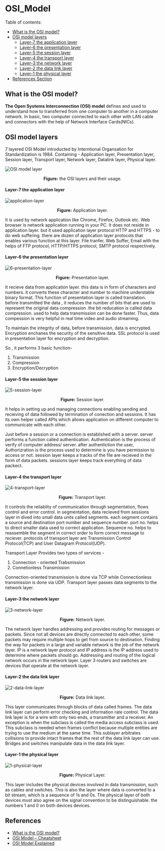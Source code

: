 # OSI_Model



Table of contents:


- [What is the OSI model?](#what-is-the-osi-model)
- [OSI model layers](#osi-model-layers)
   - [Layer-7 the application layer](#layer-7-the-application-layer)
   - [Layer-6 the presentation layer](#layer-6-the-presentation-layer)
   - [Layer-5 the session layer](#layer-5-the-session-layer)
   - [Layer-4 the transport layer](#layer-4-the-transport-layer)    
   - [Layer-3 the network layer](#layer-3-the-network-layer)
   - [Layer-2 the data link layer](#layer-2-the-data-link-layer)
   - [Layer-1 the physical layer](#layer-1-the-physical-layer)
 - [References Section](#references)


## What is the OSI model?

**The Open Systems Interconnection (OSI) model** defines and used to understand
how to transferred from one computer to another in a computer network. In basic, 
two computer connected to each other with LAN cable and connectors with the help 
of Network Interface Cards(NICs).


## OSI model layers


7 layered OSI Model introducted by Interntional Organsation for Standardization 
is 1984.
Containing - Application layer, Presentation layer, Session layer, Transport layer,
             Network layer, Datalink layer, Physical layer.
             
![OSI model layer](https://user-images.githubusercontent.com/88798008/177087665-a8159a77-2294-45c5-b565-c38908c75f02.jpg)
<div align="center">
<p><strong>Figure:</strong> the OSI layers and their usage.</p>
</div>



#### Layer-7 the application layer

![application-layer](https://user-images.githubusercontent.com/88798008/177087948-9ac22f44-551a-4473-b194-eb69cc6d1e6c.svg)
<div align="center">
<p><strong>Figure:</strong> Application layer.</p>
</div>

It is used by network application like Chrome, Firefox, Outlook etc.
Web browser is network application running in your PC. It does not 
reside in application layer. but it used application layer protocol 
HTTP and HTTPS - to do web suffering. there are dozen of application 
layer protocols that enables various function at this layer.
File tranfer, Web Suffer, Email with the helps of FTP protocol,
HTTP/HTTPS protocol, SMTP protocol respectively.




#### Layer-6 the presentation layer

![6-presentation-layer](https://user-images.githubusercontent.com/88798008/177088028-81a0bca9-beef-4d4a-a0c8-e7118d44cb0b.svg)
<div align="center">
<p><strong>Figure:</strong> Presentation layer.</p>
</div>

It recieve data from application layer. this data is in form of characters and
numbers. it converts these character and number to machine understable binary 
format. This function of presentation layer is called translation. before 
transmitted the data , it reduces the number of bits that are used to represent 
the original data compression .the bit reducation is called data compression.
used to help data transmission can be done faster. Thus, data compession is very helpful in real time 
video and audio streaming.

To maintain the integrity of data, before transmission, data is encrypted. 
Encryption enchanes the security of the sensitive data. SSL protocol is 
used in presentation layer for encryption and decryption. 

So , it performs 3 basic function-
1. Transmission
2. Compression
3. Encryption/Decryption 

#### Layer-5 the session layer

![5-session-layer](https://user-images.githubusercontent.com/88798008/177088090-e220339d-ce95-4d34-82e9-ab26da4aca8e.svg)
<div align="center">
<p><strong>Figure:</strong> Session layer.</p>
</div>

It helps in setting up and managing connections enabling 
sending and recieving of data followed by termination of conection
and sessions. It has its own helper called APIs which allows application
on different computer to communicate with each other.

Just before a session or a connection is established  with a server. 
server performs a function called authentication. Authentication is the process 
of verify of computer address/ server. after authentiction the user, Authorizration
is the process used to determine is you have permission to access or not. session layer keeps 
a tracks of the file are recieved in the form of data packets. sessions layer keeps track everything of data packect.


#### Layer-4 the transport layer

![4-transport-layer](https://user-images.githubusercontent.com/88798008/177088181-871e8ed8-2e9e-434e-a420-913a9b850fc5.svg)
<div align="center">
<p><strong>Figure:</strong> Transport layer.</p>
</div>


It controls the reliablity of communication through segmentation, flows control
and error control. in segmentation, data recieved from sessions layer in dived into
 small data units called segments.
 each segment contains a source and destination port number and sequence number.
 port no. helps to direct smaller data used to correct application.
 Sequence no. helps to reassemble the segment in correct order to form correct message to reciever.
 protocols of transport layer are Transmission Control Protocol(TCP) and User Datagram Protocol(UDP).
 
 Transport Layer Provides two types of services -
 1. Connection - oriented Trabsmission
 2. Connetionless Transmission
 
 Connection-oriented transmission is done via TCP while Connectionless transmission is done via UDP.
 Transport layer passes data segments to the network layer.
 
 
 
#### Layer-3 the network layer

![3-network-layer](https://user-images.githubusercontent.com/88798008/177088230-4ff42551-6a48-46d3-975b-43acbfc2647e.svg)
<div align="center">
<p><strong>Figure:</strong> Network layer.</p>
</div>

The network layer handles addressing and provides routing for messages or packets.
Since not all devices are directly connected to each other, some
packets may require multiple hops to get from source to destination.
Finding the way for packets in a large and variable network
is the job of the network layer. IP is a network layer protocol and IP address
is the IP address used to determine where packets should go. Addressing and routing of the
logical network occurs in the network layer. Layer 3 routers and switches
are devices that operate at the network layer.

#### Layer-2 the data link layer 

![2-data-link-layer](https://user-images.githubusercontent.com/88798008/177088384-e6b9b8ca-f2bf-4cc6-a419-341915c281fe.svg)
<div align="center">
<p><strong>Figure:</strong> Data link layer.</p>
</div>

This layer communicates through blocks of data called frames. The data link
layer can perform error checking and information rate control. The data link
layer is for a wire with only two ends, a transmitter and a receiver. An 
exception is when the subclass is called the media access subclass is used.
This subclass is needed when frames conflict because multiple entities are 
trying to use the medium at the same time. This sublayer arbitrates collisions
to provide intact frames that the rest of the data link layer can use.
Bridges and switches manipulate data in the data link layer.

#### Layer-1 the physical layer

![1-physical-layer](https://user-images.githubusercontent.com/88798008/177088492-11bae9ba-57da-4964-b425-7637793d37df.svg)
<div align="center">
<p><strong>Figure:</strong> Physical Layer.</p>
</div>

This layer includes the physical devices involved in data transmission, 
such as cables and switches. This is also the layer where data is 
converted to a bit stream, which is a sequence of 1s and 0s. The 
physical layer of both devices must also agree on the signal convention 
to be distinguishable. the numbers 1 and 0 on both devices devices.




## References

- [What is the OSI model?](https://www.cloudflare.com/learning/ddos/glossary/open-systems-interconnection-model-osi/)
- [OSI Model – Cheatsheet](https://www.routeralley.com/guides/osi.pdf)
- [OSI Model Explained](https://www.youtube.com/watch?v=vv4y_uOneC0&t=552s)
